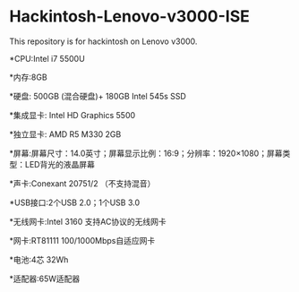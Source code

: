 

# Hackintosh-Lenovo-v3000-ISE
    
This repository is for hackintosh on Lenovo v3000.


*CPU:Intel i7 5500U

*内存:8GB

*硬盘: 500GB (混合硬盘)+ 180GB Intel 545s SSD

*集成显卡: Intel HD Graphics 5500

*独立显卡: AMD R5 M330 2GB

*屏幕:屏幕尺寸：14.0英寸；屏幕显示比例：16:9；分辨率：1920×1080；屏幕类型：LED背光的液晶屏幕

*声卡:Conexant 20751/2 （不支持混音）

*USB接口:2个USB 2.0；1个USB 3.0

*无线网卡:Intel 3160 支持AC协议的无线网卡

*网卡:RT81111 100/1000Mbps自适应网卡

*电池:4芯 32Wh

*适配器:65W适配器


